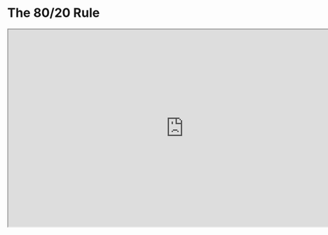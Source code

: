 # The 80/20 Rule

<p><iframe src="https://www.youtube.com/embed/TKr0oYQzM9k?rel=0" width="800" height="450" allowfullscreen="allowfullscreen" allow="accelerometer; autoplay; clipboard-write; encrypted-media; gyroscope; picture-in-picture"></iframe></p>
<p>&nbsp;</p>